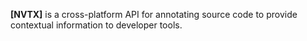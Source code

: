 **[NVTX]** is a cross-platform API for annotating source code to provide contextual information to developer tools.
